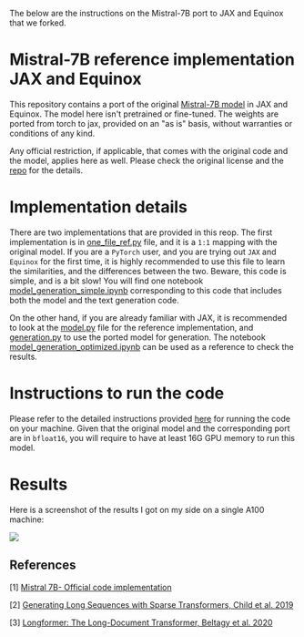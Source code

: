 The below are the instructions on the Mistral-7B port to JAX and Equinox that we forked.

# Mistral-7B reference implementation JAX and Equinox

This repository contains a port of the original [Mistral-7B model](https://github.com/mistralai/mistral-src/tree/main?tab=readme-ov-file) in JAX and Equinox. The model here isn't pretrained or fine-tuned. The weights are ported from torch to jax, provided on an "as is" basis, without warranties or conditions of any kind.

Any official restriction, if applicable, that comes with the original code and the model, applies here as well. Please check the original license and the [repo](https://github.com/mistralai/mistral-src/tree/main?tab=readme-ov-file) for the details.


# Implementation details

There are two implementations that are provided in this reop. The first implementation is in [one_file_ref.py](./mistral_jax/one_file_ref.py) file, and it is a `1:1` mapping with the original model. If you are a `PyTorch` user, and you are trying out `JAX` and `Equinox` for the first time, it is highly recommended to use this file to learn the similarities, and the differences between the two. Beware, this code is simple, and is a bit slow! You will find one notebook [model_generation_simple.ipynb](./mistral_jax/model_generation_simple.ipynb) corresponding to this code that includes both the model and the text generation code.

On the other hand, if you are already familiar with JAX, it is recommended to look at the [model.py](./mistral_jax/model.py) file for the reference implementation, and [generation.py](./mistral_jax/generation.py) to use the ported model for generation. The notebook [model_generation_optimized.ipynb](./mistral_jax/model_generation_optimized.ipynb) can be used as a reference to check the results.


# Instructions to run the code

Please refer to the detailed instructions provided [here](./instructions.md) for running the code on your machine.
Given that the original model and the corresponding port are in `bfloat16`, you will require to have at least 16G GPU memory to run this model.


# Results
Here is a screenshot of the results I got on my side on a single A100 machine:

![](./sample_results.png)


## References

[1] [Mistral 7B- Official code implementation](https://github.com/mistralai/mistral-src/tree/main?tab=readme-ov-file)

[2] [Generating Long Sequences with Sparse Transformers, Child et al. 2019](https://arxiv.org/pdf/1904.10509.pdf)

[3] [Longformer: The Long-Document Transformer, Beltagy et al. 2020](https://arxiv.org/pdf/2004.05150v2.pdf)
